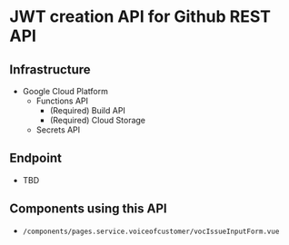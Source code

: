 # JWT creation API for Github REST API

## Infrastructure
 - Google Cloud Platform
   - Functions API
     - (Required) Build API
     - (Required) Cloud Storage
   - Secrets API

## Endpoint
 - TBD

## Components using this API
 - `/components/pages.service.voiceofcustomer/vocIssueInputForm.vue`
